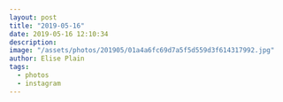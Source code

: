 ```yaml
---
layout: post
title: "2019-05-16"
date: 2019-05-16 12:10:34
description: 
image: "/assets/photos/201905/01a4a6fc69d7a5f5d559d3f614317992.jpg"
author: Elise Plain
tags: 
  - photos
  - instagram
---
```



<p></p>
